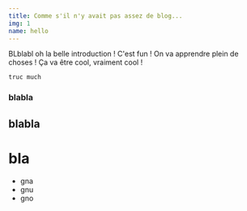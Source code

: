 ```yaml
---
title: Comme s'il n'y avait pas assez de blog...
img: 1
name: hello
---
```


BLblabl oh la belle introduction ! C'est fun ! On va apprendre plein de choses ! Ça va être cool, vraiment cool !


`truc much`

### blabla
## blabla
# bla

* gna
* gnu
* gno